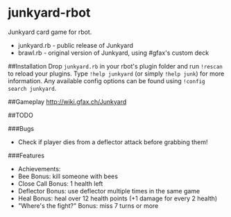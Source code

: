 junkyard-rbot
==========

Junkyard card game for rbot.

* junkyard.rb - public release of Junkyard
* brawl.rb - original version of Junkyard, using #gfax's custom deck

##Installation
Drop `junkyard.rb` in your rbot's plugin folder and run `!rescan` to reload your plugins. Type `!help junkyard` (or simply `!help junk`) for more information. Any available config options can be found using `!config search junkyard`.

##Gameplay
http://wiki.gfax.ch/Junkyard

##TODO

###Bugs
* Check if player dies from a deflector attack before grabbing them!

###Features
* Achievements:
 * Bee Bonus: kill someone with bees
 * Close Call Bonus: 1 health left
 * Deflector Bonus: use deflector multiple times in the same game
 * Heal Bonus: heal over 12 health points (+1 damage for every 2 health)
 * "Where's the fight?" Bonus: miss 7 turns or more
